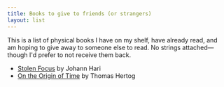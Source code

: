 ```yaml
---
title: Books to give to friends (or strangers)
layout: list
---
```


This is a list of physical books I have on my shelf, have already read, and am hoping to give away to someone else to read. No strings attached—though I'd prefer to not receive them back.

- [Stolen Focus](/2024/01/09/stolen-focus/) by Johann Hari
- [On the Origin of Time](/2024/01/02/on-the-origin-of-time/) by Thomas Hertog